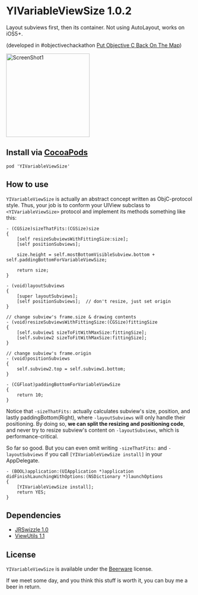 YIVariableViewSize 1.0.2
========================

Layout subviews first, then its container. Not using AutoLayout, works on iOS5+.

(developed in #objectivechackathon [Put Objective C Back On The Map](https://objectivechackathon.appspot.com/))

<img src="https://raw.github.com/inamiy/YIVariableViewSize/master/Screenshots/screenshot1.png" alt="ScreenShot1" width="225px" style="width:225px;" />

Install via [CocoaPods](http://cocoapods.org/)
----------

```
pod 'YIVariableViewSize'
```

How to use
----------

`YIVariableViewSize` is actually an abstract concept written as ObjC-protocol style.
Thus, your job is to conform your UIView subclass to `<YIVariableViewSize>` protocol and implement its methods something like this:

```
- (CGSize)sizeThatFits:(CGSize)size
{
    [self resizeSubviewsWithFittingSize:size];
    [self positionSubviews];

    size.height = self.mostBottomVisibleSubview.bottom + self.paddingBottomForVariableViewSize;

    return size;
}

- (void)layoutSubviews
{
    [super layoutSubviews];
    [self positionSubviews];  // don't resize, just set origin
}

// change subview's frame.size & drawing contents
- (void)resizeSubviewsWithFittingSize:(CGSize)fittingSize
{
    [self.subview1 sizeToFitWithMaxSize:fittingSize];
    [self.subview2 sizeToFitWithMaxSize:fittingSize];
}

// change subview's frame.origin
- (void)positionSubviews
{
    self.subview2.top = self.subview1.bottom;
}

- (CGFloat)paddingBottomForVariableViewSize
{
    return 10;
}
```

Notice that `-sizeThatFits:` actually calculates subview's size, position, and lastly paddingBottom(Right), where `-layoutSubviews` will only handle their positioning. By doing so, **we can split the resizing and positioning code**, and never try to resize subview's content on `-layoutSubviews`, which is performance-critical.

So far so good. But you can even omit writing `-sizeThatFits:` and `-layoutSubviews` if you call `[YIVariableViewSize install]` in your AppDelegate.

```
- (BOOL)application:(UIApplication *)application didFinishLaunchingWithOptions:(NSDictionary *)launchOptions
{
    [YIVariableViewSize install];
    return YES;
}
```

Dependencies
------------
- [JRSwizzle 1.0](https://github.com/rentzsch/jrswizzle)
- [ViewUtils 1.1](https://github.com/nicklockwood/ViewUtils)

License
-------
`YIVariableViewSize` is available under the [Beerware](http://en.wikipedia.org/wiki/Beerware) license.

If we meet some day, and you think this stuff is worth it, you can buy me a beer in return.